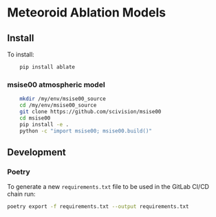 # Meteoroid Ablation Models

## Install

To install:
```bash
    pip install ablate
```

### msise00 atmospheric model

```bash
    mkdir /my/env/msise00_source
    cd /my/env/msise00_source
    git clone https://github.com/scivision/msise00
    cd msise00
    pip install -e .
    python -c "import msise00; msise00.build()"
```


## Development

### Poetry

To generate a new `requirements.txt` file to be used in the GitLab CI/CD chain run:

```bash
poetry export -f requirements.txt --output requirements.txt
```

